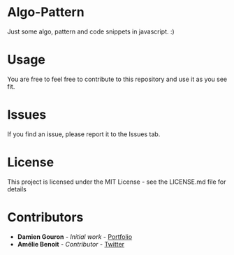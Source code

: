 # Algo-Pattern

Just some algo, pattern and code snippets in javascript. :)

# Usage

You are free to feel free to contribute to this repository and use it as you see fit.

# Issues

If you find an issue, please report it to the Issues tab.

# License

This project is licensed under the MIT License - see the LICENSE.md file for details

# Contributors

- **Damien Gouron** - _Initial work_ - [Portfolio](https://dgouron.fr/)
- **Amélie Benoit** - _Contributor_ - [Twitter](https://twitter.com/AmelieBenoit33/)
